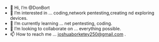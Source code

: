- 👋 Hi, I’m @DonBort
- 👀 I’m interested in ... coding,network pentesting,creating nd exploring devices.
- 🌱 I’m currently learning ... net pentesting, coding.
- 💞️ I’m looking to collaborate on ... everything possible.
- 📫 How to reach me ... joshuaborketey250@gmail.com  .

<!---
DonBort/DonBort is a ✨ special ✨ repository because its `README.md` (this file) appears on your GitHub profile.
You can click the Preview link to take a look at your changes.
--->
